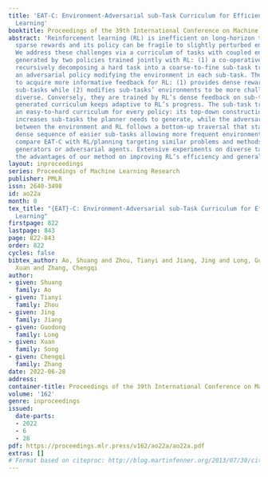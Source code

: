 ```yaml
---
title: 'EAT-C: Environment-Adversarial sub-Task Curriculum for Efficient Reinforcement
  Learning'
booktitle: Proceedings of the 39th International Conference on Machine Learning
abstract: 'Reinforcement learning (RL) is inefficient on long-horizon tasks due to
  sparse rewards and its policy can be fragile to slightly perturbed environments.
  We address these challenges via a curriculum of tasks with coupled environments,
  generated by two policies trained jointly with RL: (1) a co-operative planning policy
  recursively decomposing a hard task into a coarse-to-fine sub-task tree; and (2)
  an adversarial policy modifying the environment in each sub-task. They are complementary
  to acquire more informative feedback for RL: (1) provides dense reward of easier
  sub-tasks while (2) modifies sub-tasks’ environments to be more challenging and
  diverse. Conversely, they are trained by RL’s dense feedback on sub-tasks so their
  generated curriculum keeps adaptive to RL’s progress. The sub-task tree enables
  an easy-to-hard curriculum for every policy: its top-down construction gradually
  increases sub-tasks the planner needs to generate, while the adversarial training
  between the environment and RL follows a bottom-up traversal that starts from a
  dense sequence of easier sub-tasks allowing more frequent environment changes. We
  compare EAT-C with RL/planning targeting similar problems and methods with environment
  generators or adversarial agents. Extensive experiments on diverse tasks demonstrate
  the advantages of our method on improving RL’s efficiency and generalization.'
layout: inproceedings
series: Proceedings of Machine Learning Research
publisher: PMLR
issn: 2640-3498
id: ao22a
month: 0
tex_title: "{EAT}-C: Environment-Adversarial sub-Task Curriculum for Efficient Reinforcement
  Learning"
firstpage: 822
lastpage: 843
page: 822-843
order: 822
cycles: false
bibtex_author: Ao, Shuang and Zhou, Tianyi and Jiang, Jing and Long, Guodong and Song,
  Xuan and Zhang, Chengqi
author:
- given: Shuang
  family: Ao
- given: Tianyi
  family: Zhou
- given: Jing
  family: Jiang
- given: Guodong
  family: Long
- given: Xuan
  family: Song
- given: Chengqi
  family: Zhang
date: 2022-06-28
address:
container-title: Proceedings of the 39th International Conference on Machine Learning
volume: '162'
genre: inproceedings
issued:
  date-parts:
  - 2022
  - 6
  - 28
pdf: https://proceedings.mlr.press/v162/ao22a/ao22a.pdf
extras: []
# Format based on citeproc: http://blog.martinfenner.org/2013/07/30/citeproc-yaml-for-bibliographies/
---
```


